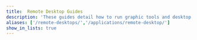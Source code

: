 ```yaml
---
title:  Remote Desktop Guides
description: 'These guides detail how to run graphic tools and desktop environments on your Linode to complete tasks which may require a full Linux desktop environment.'
aliases: ['/remote-desktops/','/applications/remote-desktop/']
show_in_lists: true
---
```




